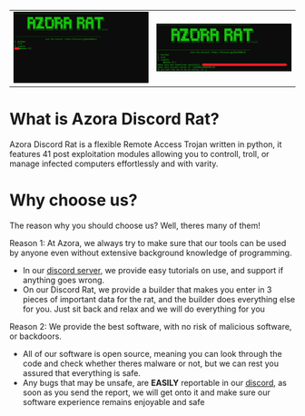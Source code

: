 <table>
  <tr>
    <td><img src="assets/pics/Pic1.png" alt="Image 1" width="500"/></td>
    <td><img src="assets/pics/Pic2.png" alt="Image 2" width="500"/></td>
  </tr>
</table>

# What is Azora Discord Rat?
Azora Discord Rat is a flexible Remote Access Trojan written in python, it features 41 post exploitation modules allowing you to controll, troll, or manage infected computers effortlessly and with varity.

# Why choose us?
The reason why you should choose us? Well, theres many of them!

Reason 1: At Azora, we always try to make sure that our tools can be used by anyone even without extensive background knowledge of programming.
- In our [discord server](https://discord.gg/RsuR3DWzj5), we provide easy tutorials on use, and support if anything goes wrong.
- On our Discord Rat, we provide a builder that makes you enter in 3 pieces of important data for the rat, and the builder does everything else for you. Just sit back and relax and we will do everything for you

Reason 2: We provide the best software, with no risk of malicious software, or backdoors.
- All of our software is open source, meaning you can look through the code and check whether theres malware or not, but we can rest you assured that everything is safe.
- Any bugs that may be unsafe, are **EASILY** reportable in our [discord](https://discord.gg/RsuR3DWzj5), as soon as you send the report, we will get onto it and make sure our software experience remains enjoyable and safe 
